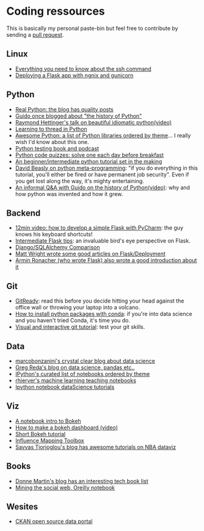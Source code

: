 # Coding ressources #

This is basically my personal paste-bin but feel free to contribute by sending a [pull request][repo].

## Linux ##

* [Everything you need to ḱnow about the ssh command](http://support.suso.com/supki/SSH_Tutorial_for_Linux)
* [Deploying a Flask app with ngnix and gunicorn](https://realpython.com/blog/python/kickstarting-flask-on-ubuntu-setup-and-deployment/#example-video)

## Python ##

* [Real Python: the blog has quality posts](https://realpython.com/blog/)
* [Guido once blogged about "the history of Python"](http://python-history.blogspot.co.uk)
* [Raymond Hettinger's talk on beautiful idiomatic python(video)](https://www.youtube.com/watch?v=OSGv2VnC0go)
* [Learning to thread in Python](http://pymotw.com/2/threading/)
* [Awesome Python: a list of Python libraries ordered by theme](http://awesome-python.com/)... I really wish I'd know about this one.
* [Python testing book and podcast](http://pythontesting.net/)
* [Python code quizzes: solve one each day before breakfast](https://github.com/donnemartin/interactive-coding-challenges)
* [An beginner/intermediate python tutorial set in the making](https://github.com/IntermediatePython/intermediatePython)
* [David Beasly on python meta-programming](https://www.youtube.com/watch?v=sPiWg5jSoZI): "if you do everything in this tutorial, you'll either be fired or have permanent job security". Even if you get lost along the way, it's mighty entertaining.
* [An informal Q&A with Guido on the history of Python(video)](https://www.youtube.com/watch?v=ugqu10JV7dk): why and how python was invented and how it grew.

## Backend ##

* [12min video: how to develop a simple Flask with PyCharm](https://www.youtube.com/watch?v=zBUi3LkjNl0&list=PLQ176FUIyIUY5Ii58pzoZhS_3qIBL80nz&index=4): the guy knows his keyboard shortcuts!
* [Intermediate Flask tips](https://exploreflask.com/): an invaluable bird's eye perspective on Flask.
* [Django/SQLAlchemy Comparison](http://lucumr.pocoo.org/2011/7/19/sqlachemy-and-you/)
* [Matt Wright wrote some good articles on Flask/Deployment](http://mattupstate.com/)
* [Armin Ronacher (who wrote Flask) also wrote a good introduction about it](https://github.com/mitsuhiko/flask/wiki/Large-app-how-to)

## Git ##

* [GitReady](http://gitready.com): read this before you decide hitting your head against the office wall or throwing your laptop into a volcano.
* [How to install python packages with conda](http://continuum.io/blog/conda): if you're into data science and you haven't tried Conda, it's time you do.
* [Visual and interactive git tutorial](http://pcottle.github.io/learnGitBranching/): test your git skills.

## Data ##

* [marcobonzanini's crystal clear blog about data science](http://marcobonzanini.com)
* [Greg Reda's blog on data science, pandas etc..](http://www.gregreda.com/blog/)
* [IPython's curated list of notebooks ordered by theme](https://github.com/ipython/ipython/wiki/A-gallery-of-interesting-IPython-Notebooks)
* [rhierver's machine learning teaching notebooks](https://github.com/rhiever/Data-Analysis-and-Machine-Learning-Projects)
* [Ipython notebook dataScience tutorials](https://github.com/donnemartin/data-science-ipython-notebooks)

## Viz ##

* [A notebook intro to Bokeh](http://nbviewer.ipython.org/github/bokeh/bokeh-notebooks/blob/master/index.ipynb)
* [How to make a bokeh dashboard (video)](https://www.youtube.com/watch?v=Kojrxqgecx4)
* [Short Bokeh tutorial](http://sharing.beakernotebook.com/gist/anonymous/3652f76dca8d4d0681d8)
* [Influence Mapping Toolbox](http://influencemapping.org/influence-mapping-toolbox/)
* [Savvas Tjorjoglou's blog has awesome tutorials on NBA dataviz](http://savvastjortjoglou.com/) 

## Books ##

* [Donne Martin's blog has an interesting tech book list](http://donnemartin.com/)
* [Mining the social web, Oreilly notebook](http://nbviewer.ipython.org/github/ptwobrussell/Mining-the-Social-Web-2nd-Edition/tree/master/ipynb/)

## Wesites ##

* [CKAN open source data portal](http://ckan.org/)

[repo]: https://github.com/cyberbikepunk/posts 
